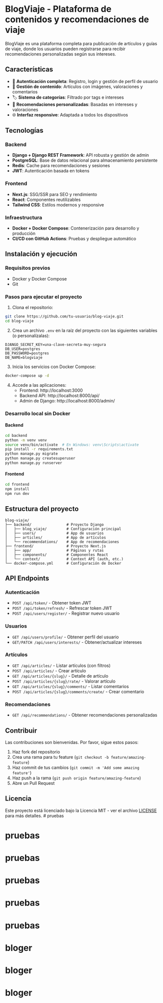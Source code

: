 # BlogViaje - Plataforma de contenidos y recomendaciones de viaje

BlogViaje es una plataforma completa para publicación de artículos y guías de viaje, donde los usuarios pueden registrarse para recibir recomendaciones personalizadas según sus intereses.

## Características

- 🔐 **Autenticación completa**: Registro, login y gestión de perfil de usuario
- 📝 **Gestión de contenido**: Artículos con imágenes, valoraciones y comentarios
- 🏷️ **Sistema de categorías**: Filtrado por tags e intereses
- 💯 **Recomendaciones personalizadas**: Basadas en intereses y valoraciones
- 🌐 **Interfaz responsive**: Adaptada a todos los dispositivos

## Tecnologías

### Backend
- **Django + Django REST Framework**: API robusta y gestión de admin
- **PostgreSQL**: Base de datos relacional para almacenamiento persistente
- **Redis**: Cache para recomendaciones y sesiones
- **JWT**: Autenticación basada en tokens

### Frontend
- **Next.js**: SSG/SSR para SEO y rendimiento
- **React**: Componentes reutilizables
- **Tailwind CSS**: Estilos modernos y responsive

### Infraestructura
- **Docker + Docker Compose**: Contenerización para desarrollo y producción
- **CI/CD con GitHub Actions**: Pruebas y despliegue automático

## Instalación y ejecución

### Requisitos previos
- Docker y Docker Compose
- Git

### Pasos para ejecutar el proyecto

1. Clona el repositorio:
```bash
git clone https://github.com/tu-usuario/blog-viaje.git
cd blog-viaje
```

2. Crea un archivo `.env` en la raíz del proyecto con las siguientes variables (o personalízalas):
```
DJANGO_SECRET_KEY=una-clave-secreta-muy-segura
DB_USER=postgres
DB_PASSWORD=postgres
DB_NAME=blogviaje
```

3. Inicia los servicios con Docker Compose:
```bash
docker-compose up -d
```

4. Accede a las aplicaciones:
   - Frontend: http://localhost:3000
   - Backend API: http://localhost:8000/api/
   - Admin de Django: http://localhost:8000/admin/

### Desarrollo local sin Docker

#### Backend
```bash
cd backend
python -m venv venv
source venv/bin/activate  # En Windows: venv\Scripts\activate
pip install -r requirements.txt
python manage.py migrate
python manage.py createsuperuser
python manage.py runserver
```

#### Frontend
```bash
cd frontend
npm install
npm run dev
```

## Estructura del proyecto

```
blog-viaje/
├── backend/                # Proyecto Django
│   ├── blog_viaje/         # Configuración principal
│   ├── users/              # App de usuarios
│   ├── articles/           # App de artículos
│   └── recommendations/    # App de recomendaciones
├── frontend/               # Proyecto Next.js
│   ├── app/                # Páginas y rutas
│   ├── components/         # Componentes React
│   └── context/            # Context API (auth, etc.)
└── docker-compose.yml      # Configuración de Docker
```

## API Endpoints

### Autenticación
- `POST /api/token/` - Obtener token JWT
- `POST /api/token/refresh/` - Refrescar token JWT
- `POST /api/users/register/` - Registrar nuevo usuario

### Usuarios
- `GET /api/users/profile/` - Obtener perfil del usuario
- `GET/PATCH /api/users/interests/` - Obtener/actualizar intereses

### Artículos
- `GET /api/articles/` - Listar artículos (con filtros)
- `POST /api/articles/` - Crear artículo
- `GET /api/articles/{slug}/` - Detalle de artículo
- `POST /api/articles/{slug}/rate/` - Valorar artículo
- `GET /api/articles/{slug}/comments/` - Listar comentarios
- `POST /api/articles/{slug}/comments/create/` - Crear comentario

### Recomendaciones
- `GET /api/recommendations/` - Obtener recomendaciones personalizadas

## Contribuir

Las contribuciones son bienvenidas. Por favor, sigue estos pasos:

1. Haz fork del repositorio
2. Crea una rama para tu feature (`git checkout -b feature/amazing-feature`)
3. Haz commit de tus cambios (`git commit -m 'Add some amazing feature'`)
4. Haz push a la rama (`git push origin feature/amazing-feature`)
5. Abre un Pull Request

## Licencia

Este proyecto está licenciado bajo la Licencia MIT - ver el archivo [LICENSE](LICENSE) para más detalles. # pruebas
# pruebas
# pruebas
# pruebas
# pruebas
# pruebas
# bloger
# bloger
# bloger
